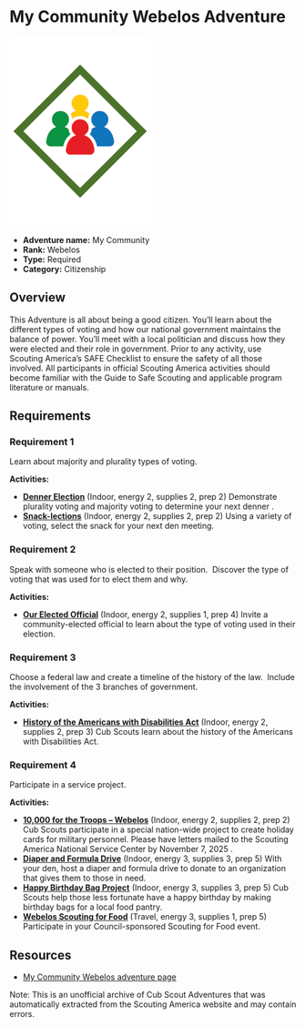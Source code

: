 # My Community Webelos Adventure

![My Community Webelos adventure belt loop](images/my-community.jpg)

- **Adventure name:** My Community
- **Rank:** Webelos
- **Type:** Required
- **Category:** Citizenship

## Overview

This Adventure is all about being a good citizen. You’ll learn about the different types of voting and how our national government maintains the balance of power. You’ll meet with a local politician and discuss how they were elected and their role in government. Prior to any activity, use Scouting America’s SAFE Checklist to ensure the safety of all those involved. All participants in official Scouting America activities should become familiar with the Guide to Safe Scouting and applicable program literature or manuals.

## Requirements

### Requirement 1

Learn about majority and plurality types of voting.

**Activities:**

- **[Denner Election](https://www.scouting.org/cub-scout-activities/denner-election/)** (Indoor, energy 2, supplies 2, prep 2)
  Demonstrate plurality voting  and majority  voting to  determine  your next  denner .
- **[Snack-lections](https://www.scouting.org/cub-scout-activities/snack-lections/)** (Indoor, energy 2, supplies 2, prep 2)
  Using a variety of voting, select the snack for your next den meeting.

### Requirement 2

Speak with someone who is elected to their position.  Discover the type of voting that was used for to elect them and why.

**Activities:**

- **[Our Elected Official](https://www.scouting.org/cub-scout-activities/our-elected-official/)** (Indoor, energy 2, supplies 1, prep 4)
  Invite a community-elected official to learn about the type of voting used in their election.

### Requirement 3

Choose a federal law and create a timeline of the history of the law.  Include the involvement of the 3 branches of government.

**Activities:**

- **[History of the Americans with Disabilities Act](https://www.scouting.org/cub-scout-activities/history-of-the-americans-with-disabilities-act/)** (Indoor, energy 2, supplies 2, prep 3)
  Cub Scouts learn about the history of the Americans with Disabilities Act.

### Requirement 4

Participate in a service project.

**Activities:**

- **[10,000 for the Troops – Webelos](https://www.scouting.org/cub-scout-activities/10000-for-the-troops-webelos/)** (Indoor, energy 2, supplies 2, prep 2)
  Cub Scouts participate in a special nation-wide project to create holiday cards for military personnel.  Please have letters mailed to the Scouting America National Service Center by November 7, 2025 .
- **[Diaper and Formula Drive](https://www.scouting.org/cub-scout-activities/diaper-and-formula-drive/)** (Indoor, energy 3, supplies 3, prep 5)
  With your den, host a diaper and formula drive to donate to an organization that gives them to those in need.
- **[Happy Birthday Bag Project](https://www.scouting.org/cub-scout-activities/happy-birthday-bag-project/)** (Indoor, energy 3, supplies 3, prep 5)
  Cub Scouts help those less fortunate have a happy birthday by making birthday bags for a local food pantry.
- **[Webelos Scouting for Food](https://www.scouting.org/cub-scout-activities/webelos-scouting-for-food/)** (Travel, energy 3, supplies 1, prep 5)
  Participate in your Council-sponsored Scouting for Food event.


## Resources

- [My Community Webelos adventure page](https://www.scouting.org/cub-scout-adventures/my-community/)

Note: This is an unofficial archive of Cub Scout Adventures that was automatically extracted from the Scouting America website and may contain errors.